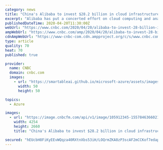 ```yaml
---
category: news
title: "China's Alibaba to invest $28.2 billion in cloud infrastructure as it battles Amazon, Microsoft"
excerpt: "Alibaba has put a concerted effort on cloud computing and analysts as well as executives see it becoming a critical area in the future, despite it currently accounting for just 7% of total revenue."
publishedDateTime: 2020-04-20T11:30:00Z
webUrl: "https://www.cnbc.com/2020/04/20/alibaba-to-invest-28-billion-in-cloud-as-it-battles-amazon-microsoft.html"
ampWebUrl: "https://www.cnbc.com/amp/2020/04/20/alibaba-to-invest-28-billion-in-cloud-as-it-battles-amazon-microsoft.html"
cdnAmpWebUrl: "https://www-cnbc-com.cdn.ampproject.org/c/s/www.cnbc.com/amp/2020/04/20/alibaba-to-invest-28-billion-in-cloud-as-it-battles-amazon-microsoft.html"
type: article
quality: 70
heat: 70
published: true

provider:
  name: CNBC
  domain: cnbc.com
  images:
    - url: "https://smartableai.github.io/microsoft-azure/assets/images/organizations/cnbc.com-50x50.jpg"
      width: 50
      height: 50

topics:
  - Azure

images:
  - url: "https://image.cnbcfm.com/api/v1/image/105912345-1557846366021gettyimages-1091456116.jpeg?v=1567733667"
    width: 4254
    height: 2660
    title: "China's Alibaba to invest $28.2 billion in cloud infrastructure as it battles Amazon, Microsoft"

secured: "hEUcbH8FiKyEEvWQqza40RXtnXbs53iH/LOQrmZKA8zP3scAF2mCCKof7edapDKafDSG4pGNkNEJIG6PG0Yt/wP/7AqXQjV5CHOKeIaPbAdsAlnmqS1oqY3li/1xGluCpZYnmg1B9N6L7ZSXrafeEP5+ncyIVZYYe6xTXkJnXabI1X0AFlzwl4QXFj2TlzIbeRecMxMWWsv8THMv7oO5nySa1iP1wJ4KFTkuoRguDfQKoSWYkOmDHIbVchHe6Slx0WS73ZEkuoIc85cHYtuTwOeX//SoXCIF6YTBu5IDqMAG5xBe95tX/ZRPcx4pM5md;kLTO+fSanN4FvOfPuwA11Q=="
---
```


